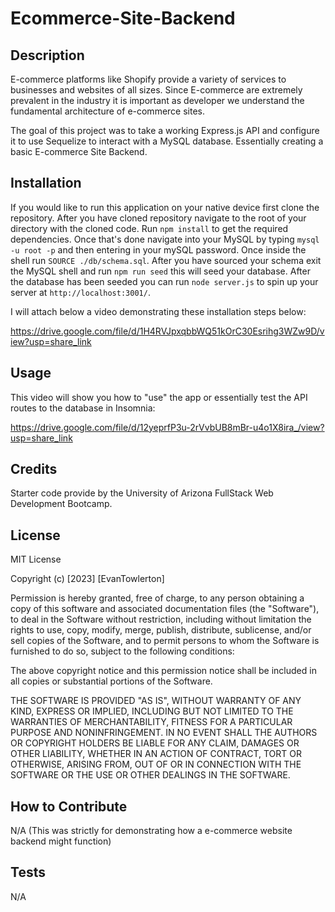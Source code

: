 # Ecommerce-Site-Backend

## Description
E-commerce platforms like Shopify provide a variety of services to businesses and websites of all sizes. Since E-commerce are extremely prevalent in the industry it is important as developer we understand the fundamental architecture of e-commerce sites.

The goal of this project was to take a working Express.js API and configure it to use Sequelize to interact with a MySQL database. Essentially creating a basic E-commerce Site Backend.

## Installation
If you would like to run this application on your native device first clone the repository.
After you have cloned repository navigate to the root of your directory with the cloned code.
Run `npm install` to get the required dependencies. Once that's done navigate into your MySQL by
typing `mysql -u root -p` and then entering in your mySQL password. Once inside the shell run 
`SOURCE ./db/schema.sql`. After you have sourced your schema exit the MySQL shell and run
`npm run seed` this will seed your database. After the database has been seeded you can run
`node server.js` to spin up your server at `http://localhost:3001/`.

I will attach below a video demonstrating these installation steps below:

https://drive.google.com/file/d/1H4RVJpxqbbWQ51kOrC30Esrihg3WZw9D/view?usp=share_link

## Usage

This video will show you how to "use" the app or essentially test the API routes to the database in Insomnia:

https://drive.google.com/file/d/12yeprfP3u-2rVvbUB8mBr-u4o1X8ira_/view?usp=share_link


## Credits
Starter code provide by the University of Arizona FullStack Web Development Bootcamp.

## License
MIT License

Copyright (c) [2023] [EvanTowlerton]

Permission is hereby granted, free of charge, to any person obtaining a copy
of this software and associated documentation files (the "Software"), to deal
in the Software without restriction, including without limitation the rights
to use, copy, modify, merge, publish, distribute, sublicense, and/or sell
copies of the Software, and to permit persons to whom the Software is
furnished to do so, subject to the following conditions:

The above copyright notice and this permission notice shall be included in all
copies or substantial portions of the Software.

THE SOFTWARE IS PROVIDED "AS IS", WITHOUT WARRANTY OF ANY KIND, EXPRESS OR
IMPLIED, INCLUDING BUT NOT LIMITED TO THE WARRANTIES OF MERCHANTABILITY,
FITNESS FOR A PARTICULAR PURPOSE AND NONINFRINGEMENT. IN NO EVENT SHALL THE
AUTHORS OR COPYRIGHT HOLDERS BE LIABLE FOR ANY CLAIM, DAMAGES OR OTHER
LIABILITY, WHETHER IN AN ACTION OF CONTRACT, TORT OR OTHERWISE, ARISING FROM,
OUT OF OR IN CONNECTION WITH THE SOFTWARE OR THE USE OR OTHER DEALINGS IN THE
SOFTWARE.

## How to Contribute
N/A (This was strictly for demonstrating how a e-commerce website backend might function)

## Tests
N/A